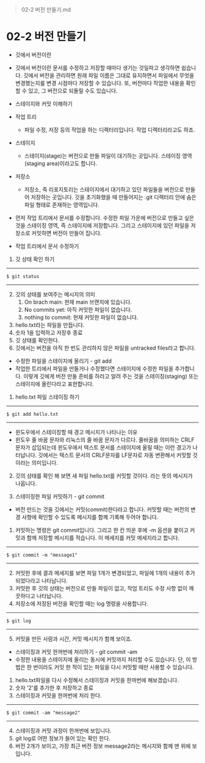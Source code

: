 > 02-2 버전 만들기.md

# 02-2 버전 만들기
- 깃에서 버전이란
- 깃에서 버전이란 문서를 수정하고 저장할 때마다 생기는 것일파고 생각하면 쉽습니다. 깃에서 버전을 관리하면 원래 파일 이름은 그대로 유지하면서 파일에서 무엇을 변경했는지를 변경 시점마다 저장할 수 있습니다. 또, 버전마다 작업한 내용을 확인할 수 있고, 그 버전으로 되돌릴 수도 있습니다.

- 스테이지와 커밋 이해하기
- 작업 트리
    - 파일 수정, 저장 등의 작업을 하는 디렉터리입니다. 작업 디렉터리라고도 하죠.
- 스테이지
    - 스테이지(stage)는 버전으로 만들 파일이 대기하는 곳입니다. 스테이징 영역(staging area)이라고도 합니다.
- 저장소
    - 저장소, 즉 리포지토리는 스테이지에서 대기하고 있던 파일들을 버전으로 만들어 저장하는 곳입니다. 깃을 초기화했을 때 만들어지는 .git 디렉터리 안에 숨은 파일 형태로 존재하는 영역입니다.
- 먼저 작업 트리에서 문서를 수정합니다. 수정한 파일 가운에 버전으로 만들고 싶은 것을 스테이징 영역, 즉 스테이지에 저장합니다. 그리고 스테이지에 있던 파일을 저장소로 커밋하면 버전이 만들어 집니다. 

- 작업 트리에서 문서 수정하기
1. 깃 상태 확인 하기
---
    $ git status
---
2. 깃의 상태를 보여주는 메시지의 의미
    1. On brach main: 현재 main 브랜치에 있습니다.
    2. No commits yet: 아직 커밋한 파일이 없습니다.
    3. nothing to commit: 현재 커밋한 파일이 없습니다.
3. hello.txt라는 파일을 만듭니다.
4. 숫자 1을 입력하고 저장후 종료
5. 깃 상태를 확인한다.
6. 깃에서는 버전을 아직 한 번도 관리하지 않은 파일을 untracked files라고 합니다.

- 수정한 파일을 스테이지에 올리기 - git add
- 작업한 트리에서 파일을 만들거나 수정했다면 스테이지에 수정한 파일을 추가합니다. 이렇게 깃에게 버전 만들 준비를 하라고 알려 주는 것을 스테이징(staging) 또는 스테이지에 올린다라고 표현합니다.

1. hello.txt 파일 스테이징 하기
---
    $ git add hello.txt
---

- 윈도우에서 스테이징할 때 경고 메시지가 나타나는 이유
- 윈도우 줄 바꿈 문자와 리눅스의 줄 바꿈 문자가 다르다. 줄바꿈을 의미하는 CRLF문자가 삽입되는데 윈도우에서 텍스트 문서를 스테이지에 올릴 때는 이런 경고가 나타납니다. 깃에서는 텍스트 문서의 CRLF문자를 LF문자로 자동 변환해서 커밋할 것이라는 의미입니다.

2. 깃의 상태를 확인 해 보면 새 파일 hello.txt를 커밋할 것이다. 라는 뜻의 메시지가 나옵니다.

3. 스테이징한 파일 커밋하기 - git commit
- 버전 만드는 것을 깃에서는 커밋(commit)한다라고 합니다. 커밋할 때는 버전의 변경 사항에 확인할 수 있도록 메시지를 함께 기록해 두어야 합니다.
1. 커밋하는 명령은 git commit입니다. 그리고 한 칸 띄운 후에 -m 옵션을 붙이고 커밋과 함께 저장할 메시지를 적습니다. 이 메세지를 커밋 메세지라고 합니다.
---
    $ git commit -m "message1"
---
2. 커밋한 후에 결과 메세지를 보면 파일 1개가 변경되었고, 파일에 1개의 내용이 추가되었다라고 나타납니다.
3. 커밋한 후 깃의 상태는 버전으로 만들 파일이 없고, 작업 트리도 수정 사항 없이 깨끗하다고 나타납니다.
4. 저장소에 저장된 버전을 확인할 때는 log 명령을 사용합니다.
---
    $ git log
---
5. 커밋을 만든 사람과 시간, 커밋 메시지가 함께 보이죠.

- 스테이징과 커밋 한꺼번에 처리하기 - git commit -am
- 수정한 내용을 스테이지에 올리는 동시에 커밋까지 처리할 수도 있습니다. 단, 이 방법은 한 번이라도 커밋 한 적이 있는 파일을 다시 커밋할 때만 사용할 수 있습니다.
1. hello.txt파일을 다시 수정해서 스테이징과 커밋을 한꺼번에 해보겠습니다.
2. 숫자 '2'를 추가한 후 저장하고 종료
3. 스테이징과 커밋을 한꺼번에 처리 한다.
---
    $ git commit -am "message2"
---
4. 스테이징과 커밋 과정이 한꺼번에 보입니다.
5. git log로 어떤 정보가 들어 있는 확인 한다.
6. 버전 2개가 보이고, 가장 최근 버전 정보 message2라는 메시지와 함께 맨 위에 보입니다.

